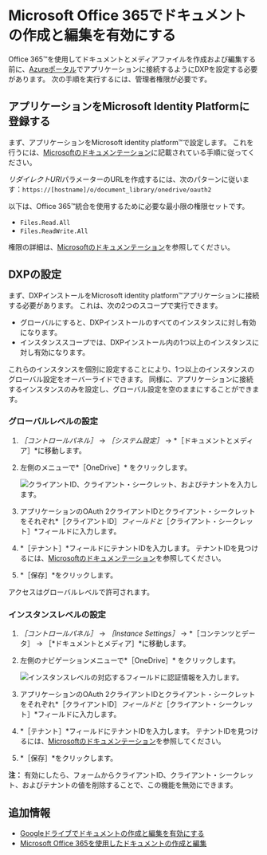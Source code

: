 # Microsoft Office 365でドキュメントの作成と編集を有効にする

Office 365&trade;を使用してドキュメントとメディアファイルを作成および編集する前に、[Azureポータル](https://portal.azure.com)でアプリケーションに接続するようにDXPを設定する必要があります。 次の手順を実行するには、管理者権限が必要です。

## アプリケーションをMicrosoft Identity Platformに登録する

まず、アプリケーションをMicrosoft identity platform&trade;で設定します。 これを行うには、[Microsoftのドキュメンテーション](https://docs.microsoft.com/en-gb/graph/auth-register-app-v2)に記載されている手順に従ってください。

*リダイレクトURI*パラメーターのURLを作成するには、次のパターンに従います：`https://[hostname]/o/document_library/onedrive/oauth2`

以下は、Office 365&trade;統合を使用するために必要な最小限の権限セットです。

* `Files.Read.All`
* `Files.ReadWrite.All`

権限の詳細は、[Microsoftのドキュメンテーション](https://docs.microsoft.com/graph/permissions-reference)を参照してください。

## DXPの設定

まず、DXPインストールをMicrosoft identity platform&trade;アプリケーションに接続する必要があります。 これは、次の2つのスコープで実行できます。

* グローバルにすると、DXPインストールのすべてのインスタンスに対し有効になります。
* インスタンススコープでは、DXPインストール内の1つ以上のインスタンスに対し有効になります。

これらのインスタンスを個別に設定することにより、1つ以上のインスタンスのグローバル設定をオーバーライドできます。 同様に、アプリケーションに接続するインスタンスのみを設定し、グローバル設定を空のままにすることができます。

### グローバルレベルの設定

1. *［コントロールパネル］* &rarr; *［システム設定］* &rarr; *［ドキュメントとメディア］*に移動します。

1. 左側のメニューで*［OneDrive］* をクリックします。

    ![クライアントID、クライアント・シークレット、およびテナントを入力します。](./enabling-document-creation-and-editing-with-microsoft-office-365/images/01.png)

1. アプリケーションのOAuth 2クライアントIDとクライアント・シークレットをそれぞれ*［クライアントID］*フィールドと*［クライアント・シークレット］*フィールドに入力します。
1. *［テナント］*フィールドにテナントIDを入力します。 テナントIDを見つけるには、[Microsoftのドキュメンテーション](https://docs.microsoft.com/onedrive/find-your-office-365-tenant-id)を参照してください。
1. *［保存］*をクリックします。

アクセスはグローバルレベルで許可されます。

### インスタンスレベルの設定

1. *［コントロールパネル］* &rarr; *［Instance Settings］* &rarr; *［コンテンツとデータ］ &rarr; ［*ドキュメントとメディア］*に移動します。

1. 左側のナビゲーションメニューで*［OneDrive］* をクリックします。

    ![インスタンスレベルの対応するフィールドに認証情報を入力します。](./enabling-document-creation-and-editing-with-microsoft-office-365/images/02.png)

1. アプリケーションのOAuth 2クライアントIDとクライアント・シークレットをそれぞれ*［クライアントID］*フィールドと*［クライアント・シークレット］*フィールドに入力します。
1. *［テナント］*フィールドにテナントIDを入力します。 テナントIDを見つけるには、[Microsoftのドキュメンテーション](https://docs.microsoft.com/onedrive/find-your-office-365-tenant-id)を参照してください。
1. *［保存］*をクリックします。

 **注：** 有効にしたら、フォームからクライアントID、クライアント・シークレット、およびテナントの値を削除することで、この機能を無効にできます。

## 追加情報

* [Googleドライブでドキュメントの作成と編集を有効にする](./google-drive-integration/enabling-document-creation-and-editing-with-google-drive.md)
* [Microsoft Office 365を使用したドキュメントの作成と編集](../uploading-and-managing/creating-documents/creating-and-editing-documents-with-microsoft-office-365.md)
